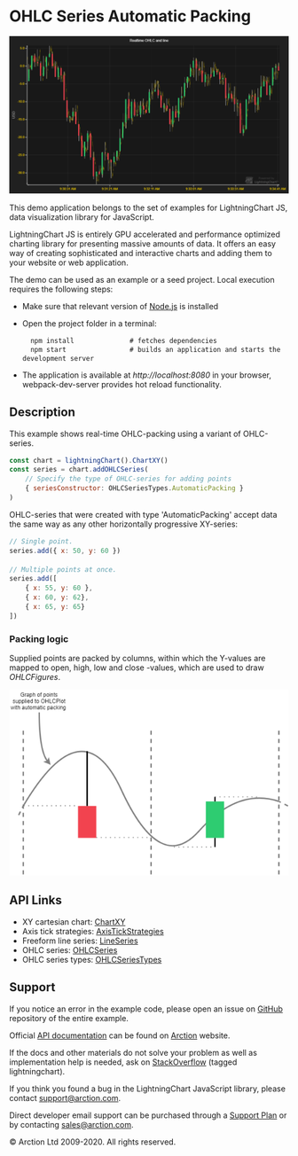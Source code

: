 # OHLC Series Automatic Packing

![OHLC Series Automatic Packing](ohlcAutomaticPacking.png)

This demo application belongs to the set of examples for LightningChart JS, data visualization library for JavaScript.

LightningChart JS is entirely GPU accelerated and performance optimized charting library for presenting massive amounts of data. It offers an easy way of creating sophisticated and interactive charts and adding them to your website or web application.

The demo can be used as an example or a seed project. Local execution requires the following steps:

- Make sure that relevant version of [Node.js](https://nodejs.org/en/download/) is installed
- Open the project folder in a terminal:

        npm install              # fetches dependencies
        npm start                # builds an application and starts the development server

- The application is available at *http://localhost:8080* in your browser, webpack-dev-server provides hot reload functionality.


## Description

This example shows real-time OHLC-packing using a variant of OHLC-series.

```javascript
const chart = lightningChart().ChartXY()
const series = chart.addOHLCSeries(
    // Specify the type of OHLC-series for adding points
    { seriesConstructor: OHLCSeriesTypes.AutomaticPacking }
)
```

OHLC-series that were created with type 'AutomaticPacking' accept data the same way as any other horizontally progressive XY-series:

```javascript
// Single point.
series.add({ x: 50, y: 60 })

// Multiple points at once.
series.add([
    { x: 55, y: 60 },
    { x: 60, y: 62},
    { x: 65, y: 65}
])
```

### Packing logic

Supplied points are packed by columns, within which the Y-values are mapped to open, high, low and close -values, which are used to draw *OHLCFigures*.

[//]: # "IMPORTANT: The assets will not show before README.md is built - relative path is different!"

![](./assets/ohlcPacking.png)


## API Links

* XY cartesian chart: [ChartXY]
* Axis tick strategies: [AxisTickStrategies]
* Freeform line series: [LineSeries]
* OHLC series: [OHLCSeries]
* OHLC series types: [OHLCSeriesTypes]


## Support

If you notice an error in the example code, please open an issue on [GitHub][0] repository of the entire example.

Official [API documentation][1] can be found on [Arction][2] website.

If the docs and other materials do not solve your problem as well as implementation help is needed, ask on [StackOverflow][3] (tagged lightningchart).

If you think you found a bug in the LightningChart JavaScript library, please contact support@arction.com.

Direct developer email support can be purchased through a [Support Plan][4] or by contacting sales@arction.com.

[0]: https://github.com/Arction/
[1]: https://www.arction.com/lightningchart-js-api-documentation/
[2]: https://www.arction.com
[3]: https://stackoverflow.com/questions/tagged/lightningchart
[4]: https://www.arction.com/support-services/

© Arction Ltd 2009-2020. All rights reserved.


[ChartXY]: https://www.arction.com/lightningchart-js-api-documentation/v1.2.0/classes/chartxy.html
[AxisTickStrategies]: https://www.arction.com/lightningchart-js-api-documentation/v1.2.0/globals.html#axistickstrategies
[LineSeries]: https://www.arction.com/lightningchart-js-api-documentation/v1.2.0/classes/lineseries.html
[OHLCSeries]: https://www.arction.com/lightningchart-js-api-documentation/v1.2.0/classes/chartxy.html#addohlcseries
[OHLCSeriesTypes]: https://www.arction.com/lightningchart-js-api-documentation/v1.2.0/globals.html#ohlcseriestypes

